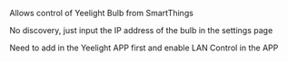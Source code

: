 Allows control of Yeelight Bulb from SmartThings

No discovery, just input the IP address of the bulb in the settings page

Need to add in the Yeelight APP first and enable LAN Control in the APP
